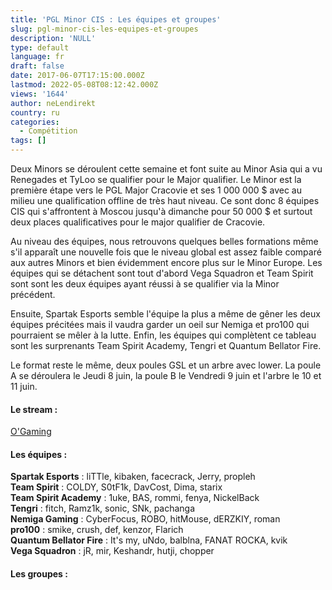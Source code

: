 ```yaml
---
title: 'PGL Minor CIS : Les équipes et groupes'
slug: pgl-minor-cis-les-equipes-et-groupes
description: 'NULL'
type: default
language: fr
draft: false
date: 2017-06-07T17:15:00.000Z
lastmod: 2022-05-08T08:12:42.000Z
views: '1644'
author: neLendirekt
country: ru
categories:
  - Compétition
tags: []
---
```

Deux Minors se déroulent cette semaine et font suite au Minor Asia qui a vu Renegades et TyLoo se qualifier pour le Major qualifier. Le Minor est la première étape vers le PGL Major Cracovie et ses 1 000 000 $ avec au milieu une qualification offline de très haut niveau. Ce sont donc 8 équipes CIS qui s'affrontent à Moscou jusqu'à dimanche pour 50 000 $ et surtout deux places qualificatives pour le major qualifier de Cracovie.

Au niveau des équipes, nous retrouvons quelques belles formations même s'il apparaît une nouvelle fois que le niveau global est assez faible comparé aux autres Minors et bien évidemment encore plus sur le Minor Europe. Les équipes qui se détachent sont tout d'abord Vega Squadron et Team Spirit sont sont les deux équipes ayant réussi à se qualifier via la Minor précédent.

Ensuite, Spartak Esports semble l'équipe la plus a même de gêner les deux équipes précitées mais il vaudra garder un oeil sur Nemiga et pro100 qui pourraient se mêler à la lutte. Enfin, les équipes qui complètent ce tableau sont les surprenants Team Spirit Academy, Tengri et Quantum Bellator Fire.

Le format reste le même, deux poules GSL et un arbre avec lower. La poule A se déroulera le Jeudi 8 juin, la poule B le Vendredi 9 juin et l'arbre le 10 et 11 juin. 

#### **Le stream :** 

[O'Gaming](https://www.twitch.tv/ogamingcs)

#### **Les équipes :** 

**Spartak Esports** : liTTle, kibaken, facecrack, Jerry, propleh  
**Team Spirit** : COLDY, S0tF1k, DavCost, Dima, starix  
**Team Spirit Academy** : 1uke, BAS, rommi, fenya, NickelBack  
**Tengri** : fitch, Ramz1k, sonic, SNk, pachanga  
**Nemiga Gaming** : CyberFocus, ROBO, hitMouse, dERZKIY, roman  
**pro100** : smike, crush, def, kenzor, Flarich  
**Quantum Bellator Fire** : It's my, uNdo, balblna, FANAT ROCKA, kvik   
**Vega Squadron** : jR, mir, Keshandr, hutji, chopper

#### **Les groupes :**
